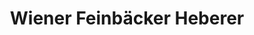 ---
title: "Wiener Feinbäcker Heberer"
url: /wiesbaden/wiener-feinbaecker-heberer/
shop: Bäckerei
---
